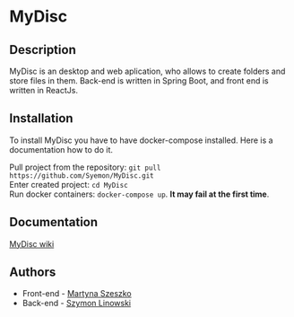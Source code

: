 # MyDisc
## Description
MyDisc is an desktop and web aplication, who allows to create folders and store files in them. Back-end is written in Spring Boot, and front end is written in ReactJs.

## Installation
To install MyDisc you have to have docker-compose installed. Here is a documentation how to do it.

Pull project from the repository: `git pull https://github.com/Syemon/MyDisc.git`  
Enter created project: `cd MyDisc`  
Run docker containers: `docker-compose up`. **It may fail at the first time**.  
    
## Documentation
[MyDisc wiki](https://github.com/Syemon/MyDisc/wiki)

## Authors
* Front-end - [Martyna Szeszko](https://github.com/martyna007)
* Back-end - [Szymon Linowski](https://github.com/Syemon)
